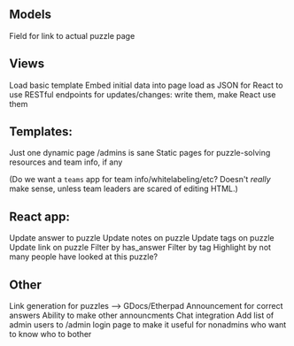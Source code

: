 ## Models
Field for link to actual puzzle page

## Views
Load basic template
Embed initial data into page load as JSON for React to use
RESTful endpoints for updates/changes: write them, make React use them

## Templates:
Just one dynamic page
/admins is sane
Static pages for puzzle-solving resources and team info, if any

(Do we want a `teams` app for team info/whitelabeling/etc? Doesn't *really* make sense, unless team leaders are scared of editing HTML.)

## React app:
Update answer to puzzle
Update notes on puzzle
Update tags on puzzle
Update link on puzzle
Filter by has_answer
Filter by tag
Highlight by not many people have looked at this puzzle?

## Other
Link generation for puzzles --> GDocs/Etherpad
Announcement for correct answers
Ability to make other announcments
Chat integration
Add list of admin users to /admin login page to make it useful for nonadmins who want to know who to bother